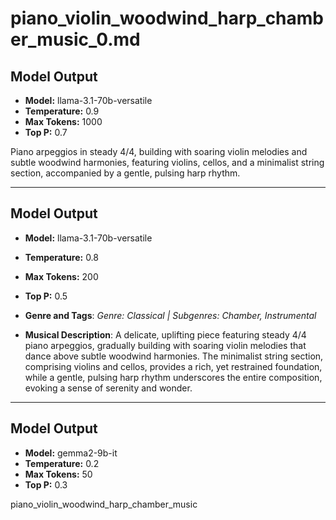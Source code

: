 # piano_violin_woodwind_harp_chamber_music_0.md

## Model Output
- **Model:** llama-3.1-70b-versatile
- **Temperature:** 0.9
- **Max Tokens:** 1000
- **Top P:** 0.7

Piano arpeggios in steady 4/4, building with soaring violin melodies and subtle woodwind harmonies, featuring violins, cellos, and a minimalist string section, accompanied by a gentle, pulsing harp rhythm.

---

## Model Output
- **Model:** llama-3.1-70b-versatile
- **Temperature:** 0.8
- **Max Tokens:** 200
- **Top P:** 0.5

- **Genre and Tags**: *Genre: Classical | Subgenres: Chamber, Instrumental*
- **Musical Description**: A delicate, uplifting piece featuring steady 4/4 piano arpeggios, gradually building with soaring violin melodies that dance above subtle woodwind harmonies. The minimalist string section, comprising violins and cellos, provides a rich, yet restrained foundation, while a gentle, pulsing harp rhythm underscores the entire composition, evoking a sense of serenity and wonder.

---

## Model Output
- **Model:** gemma2-9b-it
- **Temperature:** 0.2
- **Max Tokens:** 50
- **Top P:** 0.3

piano_violin_woodwind_harp_chamber_music